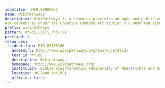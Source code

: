 ```yaml
---
identifier: MIR:00000076
name: WikiPathways
description: WikiPathways is a resource providing an open and public collection of  pathway maps created and curated by the community in a Wiki like style.
All content is under the Creative Commons Attribution 3.0 Unported license.
prefix: wikipathways
pattern: WP\d{1,5}(\_r\d+)?$
prefixed: 0
resources:
 - identifier: MIR:00100106
   accessurl: http://www.wikipathways.org/instance/${id}
   test_id: WP100
   description: Wikipathways
   homepage: http://www.wikipathways.org/
   institution: BiGCaT Bioinformatics (University of Maastricht) and Conklin Lab (UCSF).
   location: Holland and USA
   official: false
---
```

